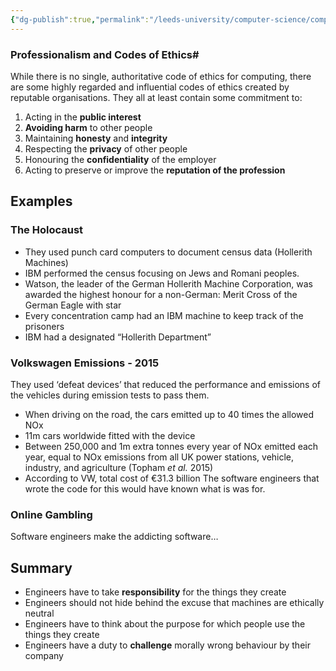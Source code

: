 ```yaml
---
{"dg-publish":true,"permalink":"/leeds-university/computer-science/compulsory-modules/professional-computing/ethics/3-challenging-authority/"}
---
```


### Professionalism and Codes of Ethics#
While there is no single, authoritative code of ethics for computing, there are some highly regarded and influential codes of ethics created by reputable organisations. They all at least contain some commitment to:
1. Acting in the **public interest**
2. **Avoiding harm** to other people
3. Maintaining **honesty** and **integrity**
4. Respecting the **privacy** of other people
5. Honouring the **confidentiality** of the employer
6. Acting to preserve or improve the **reputation of the profession**

## Examples
### The Holocaust
- They used punch card computers to document census data (Hollerith Machines)
- IBM performed the census focusing on Jews and Romani peoples.
- Watson, the leader of the German Hollerith Machine Corporation, was awarded the highest honour for a non-German: Merit Cross of the German Eagle with star
- Every concentration camp had an IBM machine to keep track of the prisoners
- IBM had a designated “Hollerith Department”
### Volkswagen Emissions - 2015
They used ‘defeat devices’ that reduced the performance and emissions of the vehicles during emission tests to pass them.
- When driving on the road, the cars emitted up to 40 times the allowed NOx
- 11m cars worldwide fitted with the device
- Between 250,000 and 1m extra tonnes every year of NOx emitted each year, equal to NOx emissions from all UK power stations, vehicle, industry, and agriculture (Topham *et al.* 2015)
- According to VW, total cost of €31.3 billion
The software engineers that wrote the code for this would have known what is was for.
### Online Gambling
Software engineers make the addicting software…

## Summary
- Engineers have to take **responsibility** for the things they create
- Engineers should not hide behind the excuse that machines are ethically neutral
- Engineers have to think about the purpose for which people use the things they create
- Engineers have a duty to **challenge** morally wrong behaviour by their company
